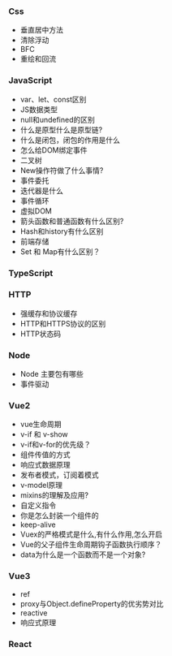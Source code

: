### Css

- 垂直居中方法
- 清除浮动
- BFC
- 重绘和回流

### JavaScript

- var、let、const区别
- JS数据类型
- null和undefined的区别
- 什么是原型什么是原型链?
- 什么是闭包，闭包的作用是什么
- 怎么给DOM绑定事件
- 二叉树
- New操作符做了什么事情?
- 事件委托
- 迭代器是什么
- 事件循环
- 虚拟DOM
- 箭头函数和普通函数有什么区别?
- Hash和history有什么区别
- 前端存储
- Set 和 Map有什么区别？

### TypeScript

### HTTP
- 强缓存和协议缓存
- HTTP和HTTPS协议的区别
- HTTP状态码

### Node

- Node 主要包有哪些
- 事件驱动

### Vue2
- vue生命周期
- v-if 和 v-show
- v-if和v-for的优先级？
- 组件传值的方式
- 响应式数据原理
- 发布者模式，订阅着模式
- v-model原理
- mixins的理解及应用?
- 自定义指令
- 你是怎么封装一个组件的
- keep-alive
- Vuex的严格模式是什么,有什么作用,怎么开启
- Vue的父子组件生命周期钩子函数执行顺序？
- data为什么是一个函数而不是一个对象?

### Vue3
- ref
- proxy与Object.defineProperty的优劣势对比
- reactive
- 响应式原理
### React


